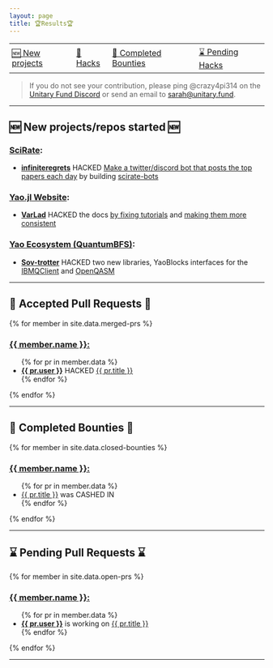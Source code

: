 ```yaml
---
layout: page
title: 🏆Results🏆
---
```


<style type="text/css">
.tg  {border-collapse:collapse;border-spacing:0;}
.tg td{border-color:grey;border-style:none;border-width:1px;
  overflow:hidden;padding:5px 5px;word-break:normal;}
.tg .tg-sj11{!important;;font-size:medium; text-align:left;vertical-align:middle}
</style>
<table class="tg">
<tbody>
  <tr>
    <td class="tg-sj11"><a href="#new-projects">🆕 New projects</a></td>
    <td class="tg-sj11"><a href="#accepted-pulls">🎉 Hacks</a></td>
    <td class="tg-sj11"><a href="#completed-bounties">💸 Completed Bounties</a></td>
    <td class="tg-sj11"><a href="#pending-pull-requests">⌛ Pending Hacks</a></td>
  </tr>
</tbody>
</table>

> If you do not see your contribution, please ping @crazy4pi314 on the [Unitary Fund Discord](http://discord.unitary.fund) or send an email to [sarah@unitary.fund](mailto:sarah@unitary.fund).

---

<h2 id="new-projects">🆕 New projects/repos started 🆕</h2>

### [SciRate](https://github.com/scirate/scirate):
- **[infiniteregrets](https://github.com/infiniteregrets)** HACKED [Make a twitter/discord bot that posts the top papers each day](https://github.com/scirate/scirate/issues/430) by building [scirate-bots](https://github.com/scirate/scirate-bots/pull/1)

### [Yao.jl Website](https://github.com/QuantumBFS/QuantumBFS.github.io):
- **[VarLad](https://github.com/VarLad)** HACKED the docs [by fixing tutorials](https://github.com/QuantumBFS/QuantumBFS.github.io/pull/9) and [making them more consistent](https://github.com/QuantumBFS/QuantumBFS.github.io/pull/9)

### [Yao Ecosystem (QuantumBFS)](https://github.com/QuantumBFS):
- **[Sov-trotter](https://github.com/Sov-trotter)** HACKED two new libraries, YaoBlocks interfaces for the [IBMQClient](https://github.com/QuantumBFS/YaoBlocksQobj.jl) and [OpenQASM](https://github.com/QuantumBFS/YaoBlocksQASM.jl)

---
<h2 id="accepted-pulls">🎉 Accepted Pull Requests 🎉</h2>

{% for member in site.data.merged-prs %}
  <h3><a href="https://github.com/{{ member.name }}">
    {{ member.name }}:</a>
  </h3>
  <ul>
  {% for pr in member.data %}
    <li>
      <strong><a href="https://github.com/{{ pr.user }}"> {{ pr.user }}</a></strong> HACKED
      <a href="https://github.com/{{ member.name }}/issues/{{ pr.number }}"> {{ pr.title }}</a>
    </li>
    {% endfor %}
  </ul>
{% endfor %}

---
<h2 id="completed-bounties">💸 Completed Bounties 💸</h2>

{% for member in site.data.closed-bounties %}
  <h3><a href="https://github.com/{{ member.name }}">
    {{ member.name }}:</a>
  </h3>
  <ul>
  {% for pr in member.data %}
    <li>
      <a href="https://github.com/{{ member.name }}/issues/{{ pr.number }}"> {{ pr.title }}</a> was CASHED IN
    </li>
    {% endfor %}
  </ul>
{% endfor %}

---
<h2 id="pending-pull-requests">⌛ Pending Pull Requests ⌛</h2>

{% for member in site.data.open-prs %}
  <h3><a href="https://github.com/{{ member.name }}">
    {{ member.name }}:
  </a></h3>
  <ul>
  {% for pr in member.data %}
    <li>
      <strong><a href="https://github.com/{{ pr.user }}"> {{ pr.user }}</a></strong> is working on
      <a href="https://github.com/{{ member.name }}/issues/{{ pr.number }}"> {{ pr.title }}</a>
    </li>
    {% endfor %}
  </ul>
{% endfor %}

---


<!--
NB: Removing as the event is over
 ---
## 💲 Open Bounties 💲

{% for member in site.data.open-bounties %}
  <h3><a href="https://github.com/{{ member.name }}">
    {{ member.name }}:
  </a></h3>
  <ul>
  {% for issue in member.data %}
    <li>
      <a href="https://github.com/{{ member.name }}/issues/{{ issue.number }}"> {{ issue.title }}</a>
    </li>
  {% endfor %}
  </ul>
{% endfor %} -->
